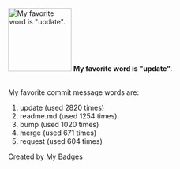 <img src="https://my-badges.github.io/my-badges/favorite-word.png" alt="My favorite word is &quot;update&quot;." title="My favorite word is &quot;update&quot;." width="128">
<strong>My favorite word is &quot;update&quot;.</strong>
<br><br>

My favorite commit message words are:

1. update (used 2820 times)
2. readme.md (used 1254 times)
3. bump (used 1020 times)
4. merge (used 671 times)
5. request (used 604 times)


Created by <a href="https://github.com/my-badges/my-badges">My Badges</a>
